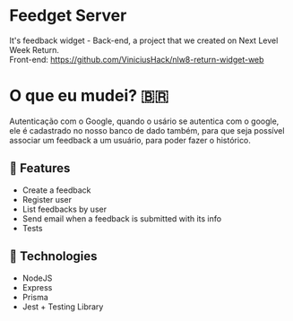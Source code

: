 # Feedget Server
It's feedback widget - Back-end, a project that we created on Next Level Week Return.<br>
Front-end: https://github.com/ViniciusHack/nlw8-return-widget-web

# O que eu mudei? 🇧🇷
Autenticação com o Google, quando o usário se autentica com o google, ele é cadastrado no nosso banco de dado também, para que seja possível associar um feedback a um usuário, para poder fazer o histórico.

## 🔨 Features
- Create a feedback
- Register user
- List feedbacks by user
- Send email when a feedback is submitted with its info
- Tests

## 🔧 Technologies
- NodeJS
- Express
- Prisma
- Jest + Testing Library
